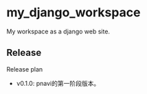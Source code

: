 # my_django_workspace
My workspace as a django web site.

## Release

Release plan
- v0.1.0: pnavi的第一阶段版本。
